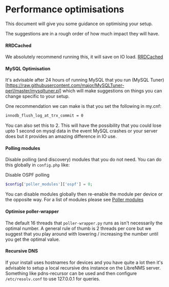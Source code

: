 # Performance optimisations

This document will give you some guidance on optimising your setup.

The suggestions are in a rough order of how much impact they will have.

#### RRDCached

We absolutely recommend running this, it will save on IO load. [RRDCached](http://docs.librenms.org/Extensions/RRDCached/)


#### MySQL Optimisation

It's advisable after 24 hours of running MySQL that you run (MySQL Tuner)[https://raw.githubusercontent.com/major/MySQLTuner-perl/master/mysqltuner.pl]
which will make suggestions on things you can change specific to your setup.

One recommendation we can make is that you set the following in my.cnf:

```bash
innodb_flush_log_at_trx_commit = 0
```

You can also set this to 2. This will have the possibility that you could lose upto 1 second on mysql data in the event
MySQL crashes or your server does but it provides an amazing difference in IO use.


#### Polling modules

Disable polling (and discovery) modules that you do not need. You can do this globally in `config.php` like:

Disable OSPF polling
```php
$config['poller_modules']['ospf'] = 0;
```

You can disable modules globally then re-enable the module per device or the opposite way. For a list of modules please see
[Poller modules](http://docs.librenms.org/Support/Poller%20Support/)


#### Optimise poller-wrapper

The default 16 threads that `poller-wrapper.py` runs as isn't necessarily the optimal number. A general rule of thumb is 
2 threads per core but we suggest that you play around with lowering / increasing the number until you get the optimal value.

#### Recursive DNS

If your install uses hostnames for devices and you have quite a lot then it's advisable to setup a local recursive dns instance on the 
LibreNMS server. Something like pdns-recursor can be used and then configure `/etc/resolv.conf` to use 127.0.0.1 for queries.


